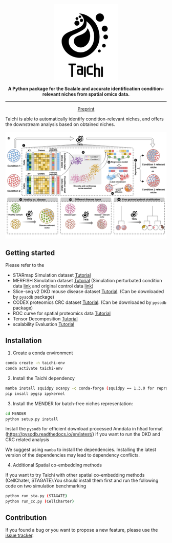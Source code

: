 <div align="center">
<img src="https://github.com/C0nc/TAICHI/blob/main/fig/logo.png" width="200px">

**A Python package for the Scalale and accurate identification condition-relevant niches from spatial omics data.**

---

<p align="center">
  <a href="https://doi.org/10.1101/2024.05.30.596656" target="_blank">Preprint</a>
</p>

</div>

Taichi is able to automatically identify condition-relevant niches, and offers the downstream analysis based on obtained niches.
</p>
<p align="center">
  <img src="https://github.com/C0nc/TAICHI/blob/main/fig/pipeline.jpg" width="800px">
</p>

## Getting started




Please refer to the  
- STARmap Simulation dataset [Tutorial][link-tutorial_1] 
- MERFISH Simulation dataset [Tutorial][link-tutorial_4] (Simulation perturbated condition data  <a href="https://drive.google.com/file/d/18GGKFVeZfD1hsl17hEdRoHFLspfGd4Se/view?usp=drive_link" target="_blank">link</a> and original control data <a href="https://drive.google.com/file/d/1x5WxAU89JtnwioU4YUKAvOdTlnLj-kxq/view?usp=sharing" target="_blank">link</a>)
- Slice-seq v2 DKD mouse disease dataset [Tutorial][link-tutorial_2]. (Can be downloaded by `pysodb` package)
- CODEX proteomics CRC dataset [Tutorial][link-tutorial_3]. (Can be downloaded by `pysodb` package)
- ROC curve for spatial proteomics data [Tutorial][link-tutorial_5]
- Tensor Decomposition [Tutorial][link-tutorial_7]
- scalability Evaluation [Tutorial][link-tutorial_6]

## Installation

1. Create a conda environment
```bash
conda create -n taichi-env
conda activate taichi-env
```
2. Install the Taichi dependency
```bash
mamba install squidpy scanpy -c conda-forge (squidpy == 1.3.0 for reproducing CCI in manuscript)
pip insall pygsp ipykernel
```
3. Install the MENDER for batch-free niches representation:
```bash
cd MENDER
python setup.py install
```

Install the `pysodb` for efficient download processed Anndata in h5ad format (https://pysodb.readthedocs.io/en/latest/) if you want to run the DKD and CRC related analysis

We suggest using `mamba` to install the dependencies.
Installing the latest version of the dependencies may lead to dependency conflicts.


4. Additional Spatial co-embedding methods

If you want to try Taichi with other spatial co-embedding methods (CellChater, STAGATE).You should install them first and run the following code on two simulation benchmarking
```bash
python run_sta.py (STAGATE)
python run_cc.py (CellCharter)
```


## Contribution

If you found a bug or you want to propose a new feature, please use the [issue tracker][issue-tracker].

[issue-tracker]: https://github.com/C0nc/TAICHI/issues
[link-tutorial_1]: https://github.com/C0nc/TAICHI/blob/main/Tutorial.ipynb
[link-tutorial_2]: https://github.com/C0nc/TAICHI/blob/main/DKD_analysis.ipynb
[link-tutorial_3]: https://github.com/C0nc/TAICHI/blob/main/crc_analysis.ipynb
[link-tutorial_4]: https://github.com/C0nc/TAICHI/blob/main/merfish_analysis.ipynb
[link-tutorial_5]: https://github.com/C0nc/TAICHI/blob/main/roc.ipynb
[link-tutorial_6]: https://github.com/C0nc/TAICHI/blob/main/scalability_test.ipynb
[link-tutorial_7]: https://github.com/C0nc/TAICHI/blob/main/tensor_decomp.ipynb


